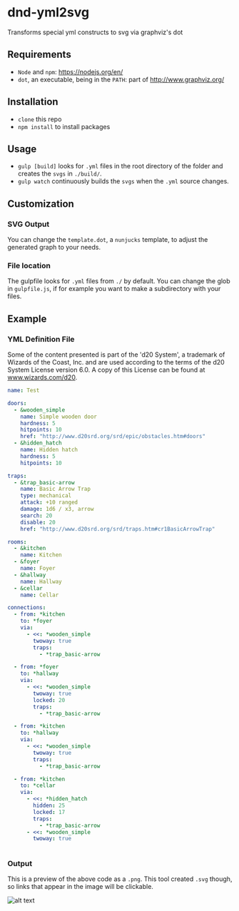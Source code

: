 # dnd-yml2svg
Transforms special yml constructs to svg via graphviz's dot


## Requirements
- `Node` and `npm`: https://nodejs.org/en/
- `dot`, an executable, being in the `PATH`: part of http://www.graphviz.org/

## Installation
- `clone` this repo
- `npm install` to install packages

## Usage
- `gulp [build]` looks for `.yml` files in the root directory of the folder and creates the `svgs` in `./build/`.
- `gulp watch` continuously builds the `svgs` when the `.yml` source changes.

## Customization
### SVG Output
You can change the `template.dot`, a `nunjucks` template, to adjust the generated graph to your needs. 
### File location
The gulpfile looks for `.yml` files from `./` by default. You can change the glob in `gulpfile.js`, if for example you want to make a subdirectory with your files.

## Example

### YML Definition File
Some of the content presented is part of the 'd20 System', a trademark of Wizards of the Coast, Inc. and are used according to the terms of the d20 System License version 6.0.
A copy of this License can be found at www.wizards.com/d20.

```yml
name: Test

doors:
  - &wooden_simple
    name: Simple wooden door
    hardness: 5
    hitpoints: 10
    href: "http://www.d20srd.org/srd/epic/obstacles.htm#doors"
  - &hidden_hatch
    name: Hidden hatch
    hardness: 5
    hitpoints: 10

traps:
  - &trap_basic-arrow
    name: Basic Arrow Trap
    type: mechanical
    attack: +10 ranged
    damage: 1d6 / x3, arrow
    search: 20
    disable: 20
    href: "http://www.d20srd.org/srd/traps.htm#cr1BasicArrowTrap"

rooms:
  - &kitchen
    name: Kitchen
  - &foyer
    name: Foyer
  - &hallway
    name: Hallway
  - &cellar
    name: Cellar

connections:
  - from: *kitchen
    to: *foyer
    via: 
      - <<: *wooden_simple
        twoway: true
        traps:
          - *trap_basic-arrow

  - from: *foyer
    to: *hallway
    via: 
      - <<: *wooden_simple
        twoway: true
        locked: 20
        traps:
          - *trap_basic-arrow

  - from: *kitchen
    to: *hallway
    via: 
      - <<: *wooden_simple
        twoway: true
        traps:
          - *trap_basic-arrow

  - from: *kitchen
    to: *cellar
    via:
      - <<: *hidden_hatch
        hidden: 25
        locked: 17
        traps:
          - *trap_basic-arrow
      - <<: *wooden_simple
        twoway: true
        
```

### Output
This is a preview of the above code as a `.png`. This tool created `.svg` though, so links that appear in the image will be clickable.

![alt text](https://cloud.githubusercontent.com/assets/9069888/21466990/1462ad42-c9dd-11e6-9296-d68d9262fd03.png "Example 1")

